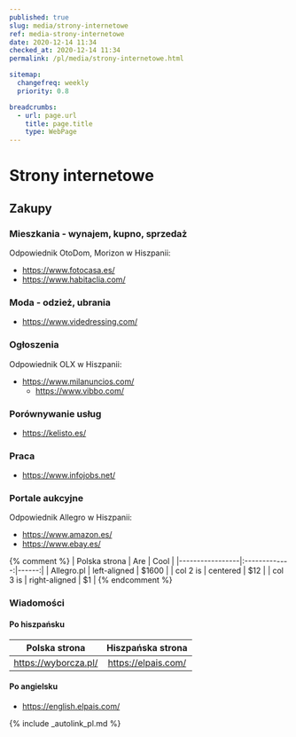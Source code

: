 ```yaml
---
published: true
slug: media/strony-internetowe
ref: media-strony-internetowe
date: 2020-12-14 11:34
checked_at: 2020-12-14 11:34
permalink: /pl/media/strony-internetowe.html

sitemap:
  changefreq: weekly
  priority: 0.8

breadcrumbs:
  - url: page.url
    title: page.title
    type: WebPage
---
```


# Strony internetowe

## Zakupy

### Mieszkania - wynajem, kupno, sprzedaż

Odpowiednik OtoDom, Morizon w Hiszpanii:


- <https://www.fotocasa.es/>
- <https://www.habitaclia.com/>

### Moda - odzież, ubrania

- <https://www.videdressing.com/>

### Ogłoszenia

Odpowiednik OLX w Hiszpanii:

- <https://www.milanuncios.com/>
  - <https://www.vibbo.com/>

### Porównywanie usług

- <https://kelisto.es/>


### Praca

- <https://www.infojobs.net/>

### Portale aukcyjne

Odpowiednik Allegro w Hiszpanii:

- <https://www.amazon.es/>
- <https://www.ebay.es/>

{% comment %}
| Polska strona   |      Are      |  Cool |
|-----------------|:-------------:|------:|
| Allegro.pl      |  left-aligned | $1600 |
| col 2 is |    centered   |   $12 |
| col 3 is | right-aligned |    $1 |
{% endcomment %}

### Wiadomości

#### Po hiszpańsku

| Polska strona          | Hiszpańska strona      |
|------------------------|:----------------------:|
| <https://wyborcza.pl/> | <https://elpais.com/>  |

#### Po angielsku

- <https://english.elpais.com/>

{% include _autolink_pl.md %}